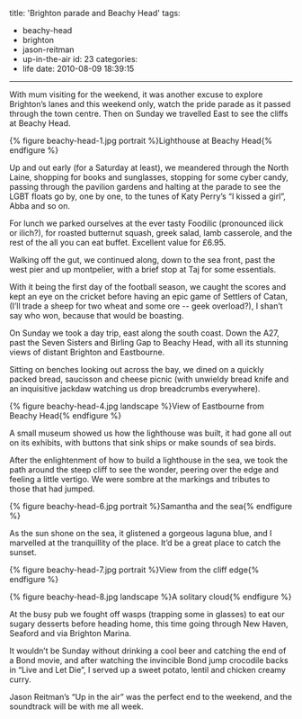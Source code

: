 title: 'Brighton parade and Beachy Head'
tags:
  - beachy-head
  - brighton
  - jason-reitman
  - up-in-the-air
id: 23
categories:
  - life
date: 2010-08-09 18:39:15
---

With mum visiting for the weekend, it was another excuse to explore Brighton’s lanes and this weekend only, watch the pride parade as it passed through the town centre. Then on Sunday we travelled East to see the cliffs at Beachy Head.

{% figure beachy-head-1.jpg portrait %}Lighthouse at Beachy Head{% endfigure %}

Up and out early (for a Saturday at least), we meandered through the North Laine, shopping for books and sunglasses, stopping for some cyber candy, passing through the pavilion gardens and halting at the parade to see the LGBT floats go by, one by one, to the tunes of Katy Perry’s “I kissed a girl”, Abba and so on.

For lunch we parked ourselves at the ever tasty Foodilic (pronounced ilick  or ilich?), for roasted butternut squash, greek salad, lamb casserole, and the rest of the all you can eat buffet. Excellent value for £6.95.

Walking off the gut, we continued along, down to the sea front, past the west pier and up montpelier, with a brief stop at Taj for some essentials.

With it being the first day of the football season, we caught the scores and kept an eye on the cricket before having an epic game of Settlers of Catan, (I’ll trade a sheep for two wheat and some ore -- geek overload?), I shan’t say who won, because that would be boasting.

On Sunday we took a day trip, east along the south coast. Down the A27, past the Seven Sisters and Birling Gap to Beachy Head, with all its stunning views of distant Brighton and Eastbourne.

Sitting on benches looking out across the bay, we dined on a quickly packed bread, saucisson and cheese picnic (with unwieldy bread knife and an inquisitive jackdaw watching us drop breadcrumbs everywhere).

{% figure beachy-head-4.jpg landscape %}View of Eastbourne from Beachy Head{% endfigure %}

A small museum showed us how the lighthouse was built, it had gone all out on its exhibits, with buttons that sink ships or make sounds of sea birds.

After the enlightenment of how to build a lighthouse in the sea, we took the path around the steep cliff to see the wonder, peering over the edge and feeling a little vertigo. We were sombre at the markings and tributes to those that had jumped.

{% figure beachy-head-6.jpg portrait %}Samantha and the sea{% endfigure %}

As the sun shone on the sea, it glistened a gorgeous laguna blue, and I marvelled at the tranquillity of the place. It’d be a great place to catch the sunset.

{% figure beachy-head-7.jpg portrait %}View from the cliff edge{% endfigure %}

{% figure beachy-head-8.jpg landscape %}A solitary cloud{% endfigure %}

At the busy pub we fought off wasps (trapping some in glasses) to eat our sugary desserts before heading home, this time going through New Haven, Seaford and via Brighton Marina.

It wouldn’t be Sunday without drinking a cool beer and catching the end of a Bond movie, and after watching the invincible Bond jump crocodile backs in “Live and Let Die”, I served up a sweet potato, lentil and chicken creamy curry.

Jason Reitman’s “Up in the air” was the perfect end to the weekend, and the soundtrack will be with me all week.

<div style="text-align: center"><object width="500" height="306"><param name="movie" value="http://www.youtube.com/v/_m-Da8Tz4_E&amp;hl=en_GB&amp;fs=1?rel=0"></param><param name="allowFullScreen" value="true"></param><param name="allowscriptaccess" value="always"></param><embed src="http://www.youtube.com/v/_m-Da8Tz4_E&amp;hl=en_GB&amp;fs=1?rel=0" type="application/x-shockwave-flash" allowscriptaccess="always" allowfullscreen="true" width="500" height="306"></embed></object></div>
